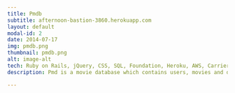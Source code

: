 ```yaml
---
title: Pmdb
subtitle: afternoon-bastion-3860.herokuapp.com
layout: default
modal-id: 2
date: 2014-07-17
img: pmdb.png
thumbnail: pmdb.png
alt: image-alt
tech: Ruby on Rails, jQuery, CSS, SQL, Foundation, Heroku, AWS, Carrierwave, Pg_search, Device
description: Pmd is a movie database which contains users, movies and directors. The user is able to sign up for a profile and edit it any time. Any user can add or edit a Movie or Director in the database. Every movie has review comments and ratings. The user can only edit and delete reviews that belong to him. Only the administrator can delete a movie or a director. Additionally there is a search bar which searches by title of a movie.

---
```


